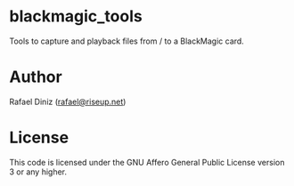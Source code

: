 # blackmagic_tools

Tools to capture and playback files from / to a BlackMagic card.

# Author

Rafael Diniz (rafael@riseup.net)

# License

This code is licensed under the GNU Affero General Public License version 3
or any higher.
 

